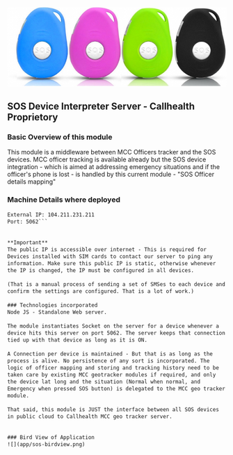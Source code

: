![](app/gubloos.png)
## SOS Device Interpreter Server - Callhealth Proprietory

### Basic Overview of this module
This module is a middleware between MCC Officers tracker and the SOS devices. MCC officer tracking is available already but the SOS device integration - which is aimed at addressing emergency situations and if the officer's phone is lost - is handled by this current module - "SOS Officer details mapping"


### Machine Details where deployed

```Local IP: 100.72.0.15
External IP: 104.211.231.211
Port: 5062```


**Important**
The public IP is accessible over internet - This is required for Devices installed with SIM cards to contact our server to ping any information. Make sure this public IP is static, otherwise whenever the IP is changed, the IP must be configured in all devices. 

(That is a manual process of sending a set of SMSes to each device and confirm the settings are configured. That is a lot of work.)

### Technologies incorporated
Node JS - Standalone Web server.

The module instantiates Socket on the server for a device whenever a device hits this server on port 5062. The server keeps that connection tied up with that device as long as it is ON.

A Connection per device is maintained - But that is as long as the process is alive. No persistence of any sort is incorporated. The logic of officer mapping and storing and tracking history need to be taken care by existing MCC geotracker modules if required, and only the device lat long and the situation (Normal when normal, and Emergency when pressed SOS button) is delegated to the MCC geo tracker module.

That said, this module is JUST the interface between all SOS devices in public cloud to Callhealth MCC geo tracker server.


### Bird View of Application
![](app/sos-birdview.png)
